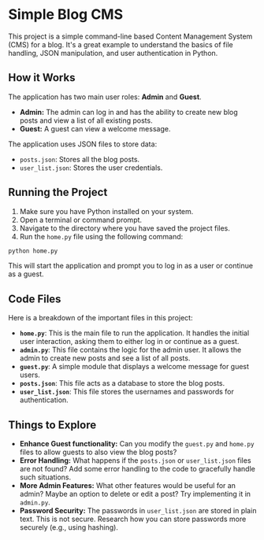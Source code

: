 # Simple Blog CMS

This project is a simple command-line based Content Management System (CMS) for a blog. It's a great example to understand the basics of file handling, JSON manipulation, and user authentication in Python.

## How it Works

The application has two main user roles: **Admin** and **Guest**.

  * **Admin:** The admin can log in and has the ability to create new blog posts and view a list of all existing posts.
  * **Guest:** A guest can view a welcome message.

The application uses JSON files to store data:

  * `posts.json`: Stores all the blog posts.
  * `user_list.json`: Stores the user credentials.

## Running the Project

1.  Make sure you have Python installed on your system.
2.  Open a terminal or command prompt.
3.  Navigate to the directory where you have saved the project files.
4.  Run the `home.py` file using the following command:

<!-- end list -->

```bash
python home.py
```

This will start the application and prompt you to log in as a user or continue as a guest.

## Code Files

Here is a breakdown of the important files in this project:

  * **`home.py`**: This is the main file to run the application. It handles the initial user interaction, asking them to either log in or continue as a guest.
  * **`admin.py`**: This file contains the logic for the admin user. It allows the admin to create new posts and see a list of all posts.
  * **`guest.py`**: A simple module that displays a welcome message for guest users.
  * **`posts.json`**: This file acts as a database to store the blog posts.
  * **`user_list.json`**: This file stores the usernames and passwords for authentication.

## Things to Explore

  * **Enhance Guest functionality:** Can you modify the `guest.py` and `home.py` files to allow guests to also view the blog posts?
  * **Error Handling:** What happens if the `posts.json` or `user_list.json` files are not found? Add some error handling to the code to gracefully handle such situations.
  * **More Admin Features:** What other features would be useful for an admin? Maybe an option to delete or edit a post? Try implementing it in `admin.py`.
  * **Password Security:** The passwords in `user_list.json` are stored in plain text. This is not secure. Research how you can store passwords more securely (e.g., using hashing).
